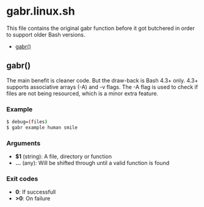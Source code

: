 # gabr.linux.sh

This file contains the original gabr function before it got butchered in order to support older Bash versions.

* [gabr()](#gabr)


## gabr()

The main benefit is cleaner code. But the draw-back is Bash 4.3+ only. 4.3+ supports
associative arrays (-A) and -v flags. The -A flag is used to check if files are not being resourced, which
is a minor extra feature. 

### Example

```bash
$ debug=(files)
$ gabr example human smile
```

### Arguments

* **$1** (string): A file, directory or function
* **...** (any): Will be shifted through until a valid function is found

### Exit codes

* **0**:  If successfull
* **>0**: On failure


